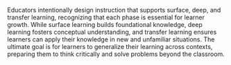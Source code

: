 Educators intentionally design instruction that supports surface, deep, and transfer learning, recognizing that each phase is essential for learner growth. While surface learning builds foundational knowledge, deep learning fosters conceptual understanding, and transfer learning ensures learners can apply their knowledge in new and unfamiliar situations. The ultimate goal is for learners to generalize their learning across contexts, preparing them to think critically and solve problems beyond the classroom.
